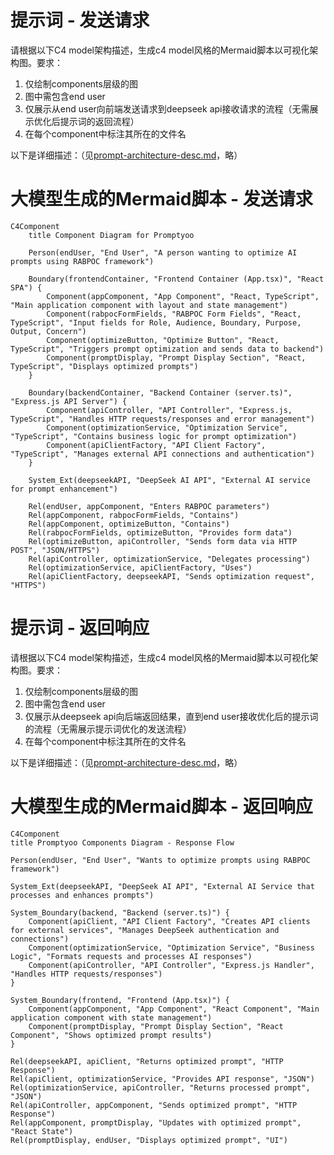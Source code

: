 # 提示词 - 发送请求

请根据以下C4 model架构描述，生成c4 model风格的Mermaid脚本以可视化架构图。要求：
1. 仅绘制components层级的图
2. 图中需包含end user
3. 仅展示从end user向前端发送请求到deepseek api接收请求的流程（无需展示优化后提示词的返回流程）
4. 在每个component中标注其所在的文件名

以下是详细描述：（见[prompt-architecture-desc.md](prompt-architecture-desc.md)，略）

# 大模型生成的Mermaid脚本 - 发送请求

```mermaid
C4Component
    title Component Diagram for Promptyoo

    Person(endUser, "End User", "A person wanting to optimize AI prompts using RABPOC framework")
    
    Boundary(frontendContainer, "Frontend Container (App.tsx)", "React SPA") {
        Component(appComponent, "App Component", "React, TypeScript", "Main application component with layout and state management")
        Component(rabpocFormFields, "RABPOC Form Fields", "React, TypeScript", "Input fields for Role, Audience, Boundary, Purpose, Output, Concern")
        Component(optimizeButton, "Optimize Button", "React, TypeScript", "Triggers prompt optimization and sends data to backend")
        Component(promptDisplay, "Prompt Display Section", "React, TypeScript", "Displays optimized prompts")
    }
    
    Boundary(backendContainer, "Backend Container (server.ts)", "Express.js API Server") {
        Component(apiController, "API Controller", "Express.js, TypeScript", "Handles HTTP requests/responses and error management")
        Component(optimizationService, "Optimization Service", "TypeScript", "Contains business logic for prompt optimization")
        Component(apiClientFactory, "API Client Factory", "TypeScript", "Manages external API connections and authentication")
    }
    
    System_Ext(deepseekAPI, "DeepSeek AI API", "External AI service for prompt enhancement")
    
    Rel(endUser, appComponent, "Enters RABPOC parameters")
    Rel(appComponent, rabpocFormFields, "Contains")
    Rel(appComponent, optimizeButton, "Contains")
    Rel(rabpocFormFields, optimizeButton, "Provides form data")
    Rel(optimizeButton, apiController, "Sends form data via HTTP POST", "JSON/HTTPS")
    Rel(apiController, optimizationService, "Delegates processing")
    Rel(optimizationService, apiClientFactory, "Uses")
    Rel(apiClientFactory, deepseekAPI, "Sends optimization request", "HTTPS")
```

# 提示词 - 返回响应

请根据以下C4 model架构描述，生成c4 model风格的Mermaid脚本以可视化架构图。要求：
1. 仅绘制components层级的图
2. 图中需包含end user
3. 仅展示从deepseek api向后端返回结果，直到end user接收优化后的提示词的流程（无需展示提示词优化的发送流程）
4. 在每个component中标注其所在的文件名

以下是详细描述：（见[prompt-architecture-desc.md](prompt-architecture-desc.md)，略）

# 大模型生成的Mermaid脚本 - 返回响应

```mermaid
C4Component
title Promptyoo Components Diagram - Response Flow

Person(endUser, "End User", "Wants to optimize prompts using RABPOC framework")

System_Ext(deepseekAPI, "DeepSeek AI API", "External AI Service that processes and enhances prompts")

System_Boundary(backend, "Backend (server.ts)") {
    Component(apiClient, "API Client Factory", "Creates API clients for external services", "Manages DeepSeek authentication and connections")
    Component(optimizationService, "Optimization Service", "Business Logic", "Formats requests and processes AI responses")
    Component(apiController, "API Controller", "Express.js Handler", "Handles HTTP requests/responses")
}

System_Boundary(frontend, "Frontend (App.tsx)") {
    Component(appComponent, "App Component", "React Component", "Main application component with state management")
    Component(promptDisplay, "Prompt Display Section", "React Component", "Shows optimized prompt results")
}

Rel(deepseekAPI, apiClient, "Returns optimized prompt", "HTTP Response")
Rel(apiClient, optimizationService, "Provides API response", "JSON")
Rel(optimizationService, apiController, "Returns processed prompt", "JSON")
Rel(apiController, appComponent, "Sends optimized prompt", "HTTP Response")
Rel(appComponent, promptDisplay, "Updates with optimized prompt", "React State")
Rel(promptDisplay, endUser, "Displays optimized prompt", "UI")
```
